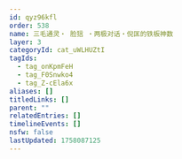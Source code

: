 ```yaml
---
id: qyz96kfl
order: 538
name: 三毛通灵・ 脸狺 ・两极对话・倪匡的铁板神数
layer: 3
categoryId: cat_uWLHUZtI
tagIds:
  - tag_onKpmFeH
  - tag_F0Snwko4
  - tag_Z-cEla6x
aliases: []
titledLinks: []
parent: ""
relatedEntries: []
timelineEvents: []
nsfw: false
lastUpdated: 1758087125
---
```


